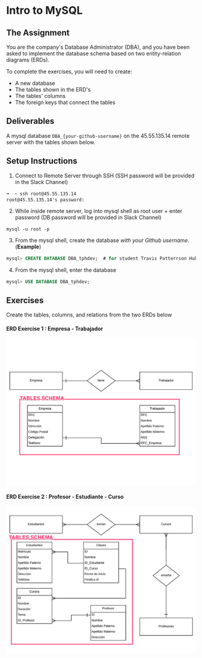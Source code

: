 # Intro to MySQL

## The Assignment

You are the company's Database Administrator (DBA), and you have been asked to implement the database schema based on two entity-relation diagrams (ERDs).

To complete the exercises, you will need to create:

  - A new database
  - The tables shown in the ERD's
  - The tables' columns
  - The foreign keys that connect the tables


## Deliverables

A mysql database `DBA_{your-github-username}` on the 45.55.135.14 remote server with the tables shown below.

## Setup Instructions

1. Connect to Remote Server through SSH (SSH password will be provided in the Slack Channel)

  ```
  ➜  ~ ssh root@45.55.135.14
  root@45.55.135.14's password:
  ```

2. While inside remote server, log into mysql shell as root user + enter password
   (DB password will be provided in Slack Channel)

  ```
  mysql -u root -p
  ```

3. From the mysql shell, create the database _with your Github username_. (**Example**)

  ```sql
  mysql> CREATE DATABASE DBA_tphdev;  # for student Travis Patterrson Hubbard, you need to create your own
  ```

4. From the mysql shell, enter the database

  ```sql
  mysql> USE DATABASE DBA_tphdev;   
  ```

## Exercises

Create the tables, columns, and relations from the two ERDs below

#### ERD Exercise 1 : Empresa - Trabajador
  ![demos/E02.png](demos/E02-specific.png)

#### ERD Exercise 2 : Profesor - Estudiante - Curso
  ![demos/E03.png](demos/E03-specific.png)
